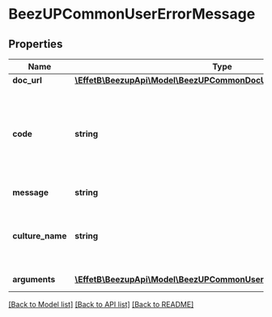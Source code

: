 # BeezUPCommonUserErrorMessage

## Properties
Name | Type | Description | Notes
------------ | ------------- | ------------- | -------------
**doc_url** | [**\EffetB\BeezupApi\Model\BeezUPCommonDocUrl**](BeezUPCommonDocUrl.md) |  | [optional] 
**code** | **string** | the error code. The error code can be a pattern containing the argument&#39;s name | 
**message** | **string** | The error message | 
**culture_name** | **string** | If the error is translated, the culture name will be indicated | [optional] 
**arguments** | [**\EffetB\BeezupApi\Model\BeezUPCommonUserErrorMessageArguments[]**](BeezUPCommonUserErrorMessageArguments.md) | a dictionary string/object | [optional] 

[[Back to Model list]](../README.md#documentation-for-models) [[Back to API list]](../README.md#documentation-for-api-endpoints) [[Back to README]](../README.md)


